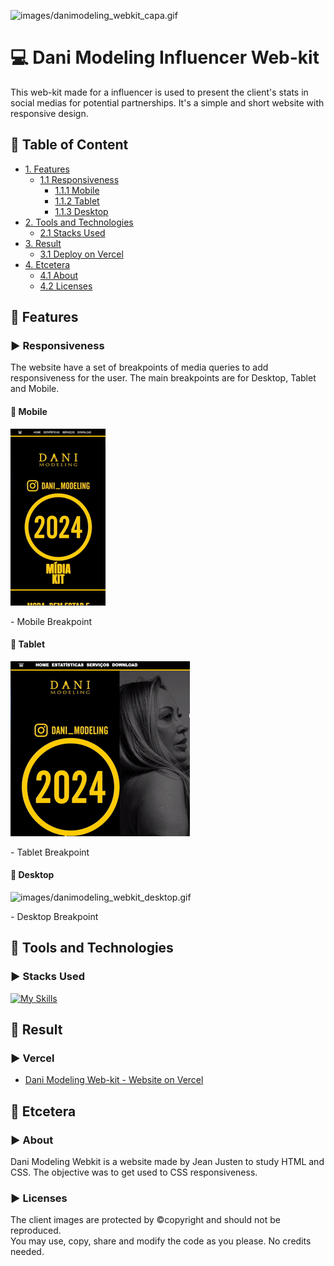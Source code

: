<!--Title Image-->
![images/danimodeling_webkit_capa.gif](https://github.com/jeanjusten/Dani_Modeling_Media_Kit/blob/main/images/danimodeling_webkit_capa.gif?raw=true)
# :computer: Dani Modeling Influencer Web-kit
  <p>
  This web-kit made for a influencer is used to present the client's stats in social medias for potential partnerships.
  It's a simple and short website with responsive design.
  </p>

<!--Menu-->
## :large_orange_diamond: Table of Content
- [1. Features](#large_orange_diamond-features)
  - [1.1 Responsiveness](#arrow_forward-responsiveness)
    - [1.1.1 Mobile](#small_red_triangle_down-mobile)
    - [1.1.2 Tablet](#small_red_triangle_down-tablet)
    - [1.1.3 Desktop](#small_red_triangle_down-desktop)
- [2. Tools and Technologies](#large_orange_diamond-tools-and-technologies)
  - [2.1 Stacks Used](#arrow_forward-stacks-used)
- [3. Result](#large_orange_diamond-result)
  - [3.1 Deploy on Vercel](#arrow_forward-vercel)
- [4. Etcetera](#large_orange_diamond-etcetera)
  - [4.1 About](#arrow_forward-about)
  - [4.2 Licenses](#arrow_forward-licenses)

<!--Details-->
## :large_orange_diamond: Features
### :arrow_forward: Responsiveness
<p>
The website have a set of breakpoints of media queries to add responsiveness for the user. 
The main breakpoints are for Desktop, Tablet and Mobile.  
</p>

#### :small_red_triangle_down: Mobile
![images/danimodeling_webkit_celular.gif](https://github.com/jeanjusten/Dani_Modeling_Media_Kit/blob/main/images/danimodeling_webkit_celular.gif?raw=true)
<p>- Mobile Breakpoint</p>

#### :small_red_triangle_down: Tablet
![images/danimodeling_webkit_tablet.gif](https://github.com/jeanjusten/Dani_Modeling_Media_Kit/blob/main/images/danimodeling_webkit_tablet.gif?raw=true)
<p>- Tablet Breakpoint</p>

#### :small_red_triangle_down: Desktop
![images/danimodeling_webkit_desktop.gif](https://github.com/jeanjusten/Dani_Modeling_Media_Kit/blob/main/images/danimodeling_webkit_desktop.gif?raw=true)
<p>- Desktop Breakpoint</p>

<!--Tools Used-->
## :large_orange_diamond: Tools and Technologies
### :arrow_forward: Stacks Used
[![My Skills](https://skillicons.dev/icons?i=html,css)](https://skillicons.dev)

<!--Result-->
## :large_orange_diamond: Result
### :arrow_forward: Vercel
- <a href="https://danimodeling-mediakit.vercel.app/" alt="See the page live on Vercel now">Dani Modeling Web-kit - Website on Vercel</a>

<!--Etcetera-->
## :large_orange_diamond: Etcetera
### :arrow_forward: About
<p>
  Dani Modeling Webkit is a website made by Jean Justen to study HTML and CSS.
  The objective was to get used to CSS responsiveness.
</p>

### :arrow_forward: Licenses
<p>
  The client images are protected by ©copyright and should not be reproduced. <br>
  You may use, copy, share and modify the code as you please. No credits needed.
</p>
